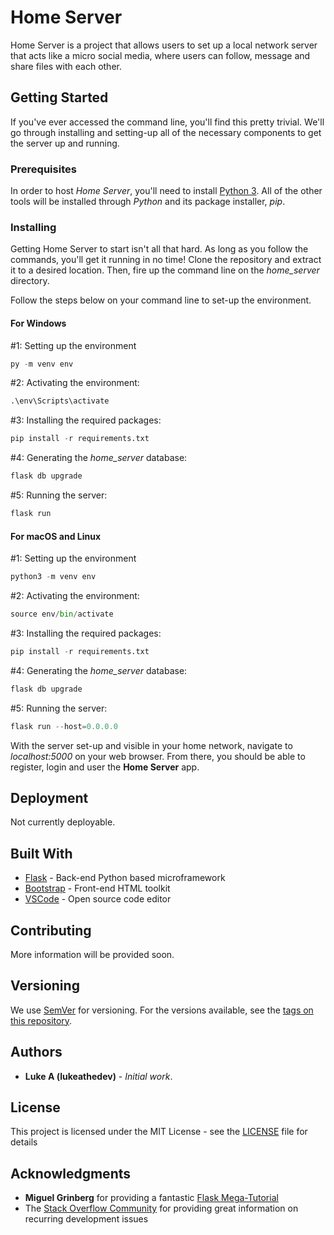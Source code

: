 # Home Server

Home Server is a project that allows users to set up a local network server that acts like a micro social media, where users can follow, message and share files with each other.

## Getting Started

If you've ever accessed the command line, you'll find this pretty trivial. We'll go through installing and setting-up all of the necessary components to get the server up and running.

### Prerequisites

In order to host *Home Server*, you'll need to install [Python 3](https://www.python.org/about/gettingstarted/). All of the other tools will be installed through *Python* and its package installer, *pip*.

### Installing

Getting Home Server to start isn't all that hard. As long as you follow the commands, you'll get it running in no time! Clone the repository and extract it to a desired location. Then, fire up the command line on the *home_server* directory.

Follow the steps below on your command line to set-up the environment.

#### For Windows

\#1: Setting up the environment

```python
py -m venv env
```

\#2: Activating the environment:

```python
.\env\Scripts\activate
```

\#3: Installing the required packages:

```python
pip install -r requirements.txt
```

\#4: Generating the *home_server* database:

```python
flask db upgrade
```

\#5: Running the server:

```python
flask run
```

#### For macOS and Linux

\#1: Setting up the environment

```python
python3 -m venv env
```

\#2: Activating the environment:

```python
source env/bin/activate
```

\#3: Installing the required packages:

```python
pip install -r requirements.txt
```

\#4: Generating the *home_server* database:

```python
flask db upgrade
```

\#5: Running the server:

```python
flask run --host=0.0.0.0
```

With the server set-up and visible in your home network, navigate to *localhost:5000* on your web browser. From there, you should be able to register, login and user the **Home Server** app.


## Deployment

Not currently deployable.

## Built With

* [Flask](http://flask.pocoo.org/) - Back-end Python based microframework
* [Bootstrap](https://getbootstrap.com/) - Front-end HTML toolkit
* [VSCode](https://code.visualstudio.com/) - Open source code editor

## Contributing

More information will be provided soon.

## Versioning

We use [SemVer](http://semver.org/) for versioning. For the versions available, see the [tags on this repository](https://github.com/your/project/tags). 

## Authors

* **Luke A (lukeathedev)** - *Initial work*.

## License

This project is licensed under the MIT License - see the [LICENSE](LICENSE) file for details

## Acknowledgments

* **Miguel Grinberg** for providing a fantastic [Flask Mega-Tutorial](https://blog.miguelgrinberg.com/post/the-flask-mega-tutorial-part-i-hello-world)
* The [Stack Overflow Community](https://stackoverflow.com/) for providing great information on recurring development issues

